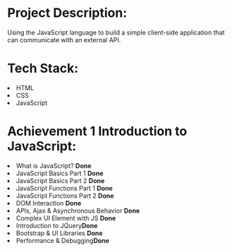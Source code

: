 <h1>Project Description: </h1>
Using the JavaScript language to build a simple client-side application that can communicate with an external API. 

<h1>Tech Stack:</h1>
<li>HTML
  <li>CSS
    <li>JavaScript
      </li>

<h1> Achievement 1 Introduction to JavaScript: </h1>
<li>What is JavaScript? <strong>Done</strong>
<li>JavaScript Basics Part 1 <strong>Done</strong>
<li>JavaScript Basics Part 2 <strong>Done</strong>
<li>JavaScript Functions Part 1 <strong>Done</strong>
<li>JavaScript Functions Part 2 <strong>Done</strong>
<li>DOM Interaction <strong>Done</strong>
<li>APIs, Ajax & Asynchronous Behavior <strong>Done</strong>
<li>Complex UI Element with JS <strong>Done</strong>
<li>Introduction to JQuery<strong>Done</strong>
<li>Bootstrap & UI Libraries <strong>Done</strong>
<li>Performance & Debugging<strong>Done<strong>
</li>
